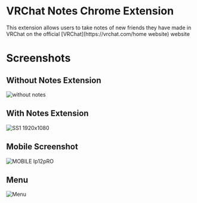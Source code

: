 # VRChat Notes Chrome Extension

<p>This extension allows users to take notes of new friends they have made in VRChat on the official [VRChat](https://vrchat.com/home website) website</p>

# Screenshots

## Without Notes Extension

![without notes](https://user-images.githubusercontent.com/55749172/175988161-fd88866a-495a-4f3c-b781-27f4d9be4fe5.png)

## With Notes Extension

![SS1 1920x1080](https://user-images.githubusercontent.com/55749172/175988180-531fe311-6cf1-4075-9067-2618d2402629.png)

## Mobile Screenshot
![MOBILE Ip12pRO](https://user-images.githubusercontent.com/55749172/175988191-6527485b-4e24-4d6b-acbd-029f5477bccd.png)

## Menu

![Menu](https://user-images.githubusercontent.com/55749172/175988108-1c9ee36a-30e5-4da4-8dd0-3c79b5d67b3c.png)
